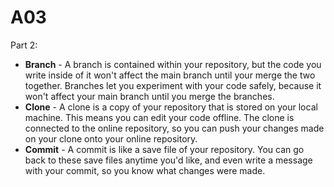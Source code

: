 # A03

Part 2:
<ul>
  <li><b>Branch</b> - 
    A branch is contained within your repository, but the code you write inside of it won't affect the main branch until your merge the two together. Branches let you experiment with your code safely, because it won't affect your main branch until you merge the branches.
  </li>
  <li><b>Clone</b> - 
    A clone is a copy of your repository that is stored on your local machine. This means you can edit your code offline. The clone is connected to the online repository, so you can push your changes made on your clone onto your online repository.
  </li>
  <li><b>Commit</b> - 
    A commit is like a save file of your repository. You can go back to these save files anytime you'd like, and even write a message with your commit, so you know what changes were made.
  </li>
</ul>
